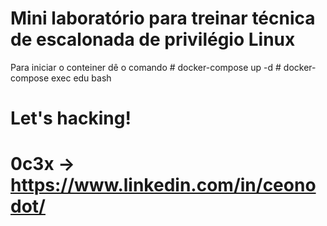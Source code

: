 # Mini laboratório para treinar técnica de escalonada de privilégio Linux
Para iniciar o conteiner dê o comando # docker-compose up -d
                                      # docker-compose exec edu bash

# Let's hacking!
# 0c3x -> https://www.linkedin.com/in/ceonodot/